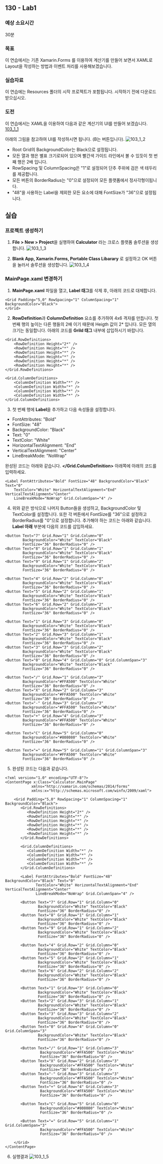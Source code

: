 ## 130 - Lab1
### 예상 소요시간
30분

### 목표
이 연습에서는 기존 Xamarin.Forms 를 이용하여 계산기를 만들어 보면서 XAML로 Layout을 작성하는 방법과 이벤트 처리를 사용해보겠습니다. 

### 실습자료 
이 연습에는 Resources 폴더의 시작 프로젝트가 포함됩니다. 시작하기 전에 다운로드 받으십시오.

### 도전
이 연습에서는 XAML을 이용하여 다음과 같은 계산기의 UI를 만들어 보겠습니다. 
[103_1_1](./images/103_1_1.PNG)

아래의 그림을 참고하여 UI를 작성하시면 됩니다. (B는 버튼입니다).
![103_1_2](./images/103_1_2.PNG)

* Root Grid의 BackgroundColor는 Black으로 설정됩니다.
* 모든 열과 행은 별표 크기로되어 있으며 빨간색 가이드 라인에서 볼 수 있듯이 첫 번째 행은 2배 입니다.
* RowSpacing 및 ColumnSpacing은 "1"로 설정되어 단추 주위에 검은 색 테두리를 제공합니다.
* 모든 버튼의 BorderRadius는 "0"으로 설정되어 모든 플랫폼에서 정사각형이됩니다.
* "48"을 사용하는 Label을 제외한 모든 요소에 대해 FontSize가 "36"으로 설정됩니다.

## 실습
### 프로젝트 생성하기
1. **File > New > Project**을 실행하여 **Calculator** 라는 크로스 플랫폼 솔루션을 생성합니다.
![103_1_3](./images/103_1_3.PNG)

2. **Blank App, Xamarin.Forms, Portable Class Libarary** 로 설정하고 OK 버튼을 눌러서 솔루션을 생성합니다. 
![103_1_4](./images/103_1_4.PNG)

### MainPage.xaml 변경하기
1. **MainPage.xaml** 파일을 열고, **Label 태그**를 삭제 후, 아래의 코드로 대체합니다.
```
<Grid Padding="5,0" RowSpacing="1" ColumnSpacing="1" BackgroundColor="Black">
</Grid>
```

2. **RowDefinition**과 **ColumnDefinition** 요소를 추가하여 4x6 격자를 만듭니다. 첫 번째 행의 높이는 다른 행들의 2배 이기 때문에 Heigth 값이 2* 입니다. 모든 열의 크기는 동일합니다.
아래의 코드를 **Grild 태그** 내부에 삽입하시기 바랍니다. 
```
<Grid.RowDefinitions>
    <RowDefinition Height="2*" />
    <RowDefinition Height="*" />
    <RowDefinition Height="*" />
    <RowDefinition Height="*" />
    <RowDefinition Height="*" />
    <RowDefinition Height="*" />
</Grid.RowDefinitions>

<Grid.ColumnDefinitions>
    <ColumnDefinition Width="*" />
    <ColumnDefinition Width="*" />
    <ColumnDefinition Width="*" />
    <ColumnDefinition Width="*" />
</Grid.ColumnDefinitions>
```

3. 첫 번째 행에 **Label**을 추가하고 다음 속성들을 설정합니다.
* FontAttributes: "Bold"
* FontSize: "48"
* BackgroundColor: "Black"
* Text: "0"
* TextColor: "White"
* HorizontalTextAlignment: "End"
* VerticalTextAlignment: "Center"
* LineBreakMode: "NoWrap"

완성된 코드는 아래와 같습니다. **</Grid.ColumDefinition>** 아래쪽에 아래의 코드를 입력하세요. 
```
<Label FontAttributes="Bold" FontSize="48" BackgroundColor="Black" Text="0"
    TextColor="White" HorizontalTextAlignment="End" VerticalTextAlignment="Center"
    LineBreakMode="NoWrap" Grid.ColumnSpan="4" />
```

4. 위와 같은 방식으로 나머지 Button들을 생성하고, BackgroundColor 및 TextColor를 설정합니다. 또한 각 버튼에서 FontSize를 "36"으로 설정하고 BorderRadius를 "0"으로 설정합니다.
추가해야 하는 코드는 아래와 같습니다. **Label 아래** 부분에 다음의 코드를 삽입하세요.
```
<Button Text="7" Grid.Row="1" Grid.Column="0"
        BackgroundColor="White" TextColor="Black"
        FontSize="36" BorderRadius="0" />
<Button Text="8" Grid.Row="1" Grid.Column="1"
        BackgroundColor="White" TextColor="Black"
        FontSize="36" BorderRadius="0" />
<Button Text="9" Grid.Row="1" Grid.Column="2"
        BackgroundColor="White" TextColor="Black"
        FontSize="36" BorderRadius="0" />

<Button Text="4" Grid.Row="2" Grid.Column="0"
        BackgroundColor="White" TextColor="Black"
        FontSize="36" BorderRadius="0" />
<Button Text="5" Grid.Row="2" Grid.Column="1"
        BackgroundColor="White" TextColor="Black"
        FontSize="36" BorderRadius="0" />
<Button Text="6" Grid.Row="2" Grid.Column="2"
        BackgroundColor="White" TextColor="Black"
        FontSize="36" BorderRadius="0" />

<Button Text="1" Grid.Row="3" Grid.Column="0"
        BackgroundColor="White" TextColor="Black"
        FontSize="36" BorderRadius="0" />
<Button Text="2" Grid.Row="3" Grid.Column="1"
        BackgroundColor="White" TextColor="Black"
        FontSize="36" BorderRadius="0" />
<Button Text="3" Grid.Row="3" Grid.Column="2"
        BackgroundColor="White" TextColor="Black"
        FontSize="36" BorderRadius="0" />
<Button Text="0" Grid.Row="4" Grid.Column="0" Grid.ColumnSpan="3"
        BackgroundColor="White" TextColor="Black"
        FontSize="36" BorderRadius="0" />

<Button Text="/" Grid.Row="1" Grid.Column="3"
        BackgroundColor="#FFA500" TextColor="White"
        FontSize="36" BorderRadius="0" />
<Button Text="X" Grid.Row="2" Grid.Column="3"
        BackgroundColor="#FFA500" TextColor="White"
        FontSize="36" BorderRadius="0" />
<Button Text="-" Grid.Row="3" Grid.Column="3"
        BackgroundColor="#FFA500" TextColor="White"
        FontSize="36" BorderRadius="0" />
<Button Text="+" Grid.Row="4" Grid.Column="3"
        BackgroundColor="#FFA500" TextColor="White"
        FontSize="36" BorderRadius="0" />

<Button Text="C" Grid.Row="5" Grid.Column="0"
        BackgroundColor="#808080" TextColor="White"
        FontSize="36" BorderRadius="0" />

<Button Text="=" Grid.Row="5" Grid.Column="1" Grid.ColumnSpan="3"
        BackgroundColor="#FFA500" TextColor="White"
        FontSize="36" BorderRadius="0" />
```

5. 완성된 코드는 다음과 같습니다. 
```
<?xml version="1.0" encoding="UTF-8"?>
<ContentPage x:Class="Calculator.MainPage"
            xmlns="http://xamarin.com/schemas/2014/forms" 
            xmlns:x="http://schemas.microsoft.com/winfx/2009/xaml">
    
    <Grid Padding="5,0" RowSpacing="1" ColumnSpacing="1" BackgroundColor="Black">
       <Grid.RowDefinitions>
          <RowDefinition Height="2*" />
          <RowDefinition Height="*" />
          <RowDefinition Height="*" />
          <RowDefinition Height="*" />
          <RowDefinition Height="*" />
          <RowDefinition Height="*" />
       </Grid.RowDefinitions>

       <Grid.ColumnDefinitions>
          <ColumnDefinition Width="*" />
          <ColumnDefinition Width="*" />
          <ColumnDefinition Width="*" />
          <ColumnDefinition Width="*" />
       </Grid.ColumnDefinitions>

       <Label FontAttributes="Bold" FontSize="48" BackgroundColor="Black" Text="0"
              TextColor="White" HorizontalTextAlignment="End" VerticalTextAlignment="Center"
              LineBreakMode="NoWrap" Grid.ColumnSpan="4" />

       <Button Text="7" Grid.Row="1" Grid.Column="0"
               BackgroundColor="White" TextColor="Black"
               FontSize="36" BorderRadius="0" />
       <Button Text="8" Grid.Row="1" Grid.Column="1"
               BackgroundColor="White" TextColor="Black"
               FontSize="36" BorderRadius="0" />
       <Button Text="9" Grid.Row="1" Grid.Column="2"
               BackgroundColor="White" TextColor="Black"
               FontSize="36" BorderRadius="0" />

       <Button Text="4" Grid.Row="2" Grid.Column="0"
               BackgroundColor="White" TextColor="Black"
               FontSize="36" BorderRadius="0" />
       <Button Text="5" Grid.Row="2" Grid.Column="1"
               BackgroundColor="White" TextColor="Black"
               FontSize="36" BorderRadius="0" />
       <Button Text="6" Grid.Row="2" Grid.Column="2"
               BackgroundColor="White" TextColor="Black"
               FontSize="36" BorderRadius="0" />

       <Button Text="1" Grid.Row="3" Grid.Column="0"
               BackgroundColor="White" TextColor="Black"
               FontSize="36" BorderRadius="0" />
       <Button Text="2" Grid.Row="3" Grid.Column="1"
               BackgroundColor="White" TextColor="Black"
               FontSize="36" BorderRadius="0" />
       <Button Text="3" Grid.Row="3" Grid.Column="2"
               BackgroundColor="White" TextColor="Black"
               FontSize="36" BorderRadius="0" />
       <Button Text="0" Grid.Row="4" Grid.Column="0" Grid.ColumnSpan="3"
               BackgroundColor="White" TextColor="Black"
               FontSize="36" BorderRadius="0" />

       <Button Text="/" Grid.Row="1" Grid.Column="3"
                BackgroundColor="#FFA500" TextColor="White"
                FontSize="36" BorderRadius="0" />
       <Button Text="X" Grid.Row="2" Grid.Column="3"
                BackgroundColor="#FFA500" TextColor="White"
                FontSize="36" BorderRadius="0" />
       <Button Text="-" Grid.Row="3" Grid.Column="3"
                BackgroundColor="#FFA500" TextColor="White"
                FontSize="36" BorderRadius="0" />
       <Button Text="+" Grid.Row="4" Grid.Column="3"
                BackgroundColor="#FFA500" TextColor="White"
                FontSize="36" BorderRadius="0" />

       <Button Text="C" Grid.Row="5" Grid.Column="0"
                BackgroundColor="#808080" TextColor="White"
                FontSize="36" BorderRadius="0" />

       <Button Text="=" Grid.Row="5" Grid.Column="1" Grid.ColumnSpan="3"
                BackgroundColor="#FFA500" TextColor="White"
                FontSize="36" BorderRadius="0" />

    </Grid>
</ContentPage>
```

6. 실행결과
![103_1_5](./images/103_1_5.PNG)